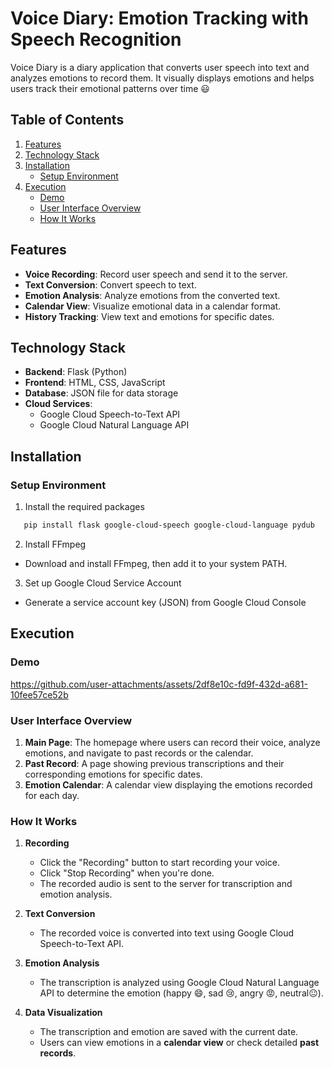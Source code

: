 # Voice Diary: Emotion Tracking with Speech Recognition

Voice Diary is a diary application that converts user speech into text and analyzes emotions to record them. It visually displays emotions and helps users track their emotional patterns over time :smiley:


## Table of Contents
1. [Features](#features)
2. [Technology Stack](#technology-stack)
3. [Installation](#installation)
   - [Setup Environment](#setup-environment)
4. [Execution](#execution)
   - [Demo](#demo)
   - [User Interface Overview](#user-interface-overview)
   - [How It Works](#how-it-works)


## Features

- **Voice Recording**: Record user speech and send it to the server.
- **Text Conversion**: Convert speech to text.
- **Emotion Analysis**: Analyze emotions from the converted text.
- **Calendar View**: Visualize emotional data in a calendar format.
- **History Tracking**: View text and emotions for specific dates.


## Technology Stack

- **Backend**: Flask (Python)
- **Frontend**: HTML, CSS, JavaScript
- **Database**: JSON file for data storage
- **Cloud Services**:
  - Google Cloud Speech-to-Text API
  - Google Cloud Natural Language API


## Installation

### Setup Environment
1. Install the required packages
```bash
   pip install flask google-cloud-speech google-cloud-language pydub
```
2. Install FFmpeg
  - Download and install FFmpeg, then add it to your system PATH.
 3. Set up Google Cloud Service Account
  - Generate a service account key (JSON) from Google Cloud Console


## Execution

### Demo

https://github.com/user-attachments/assets/2df8e10c-fd9f-432d-a681-10fee57ce52b

### User Interface Overview
1. **Main Page**: The homepage where users can record their voice, analyze emotions, and navigate to past records or the calendar.
2. **Past Record**: A page showing previous transcriptions and their corresponding emotions for specific dates.
3. **Emotion Calendar**: A calendar view displaying the emotions recorded for each day.

### How It Works
1. **Recording**
   - Click the "Recording" button to start recording your voice.
   - Click "Stop Recording" when you're done.
   - The recorded audio is sent to the server for transcription and emotion analysis.
   
2. **Text Conversion**
   - The recorded voice is converted into text using Google Cloud Speech-to-Text API.

3. **Emotion Analysis**
   - The transcription is analyzed using Google Cloud Natural Language API to determine the emotion (happy :smile:, sad :cry:, angry :pout:, neutral:neutral_face:).

4. **Data Visualization**
   - The transcription and emotion are saved with the current date.
   - Users can view emotions in a **calendar view** or check detailed **past records**.


